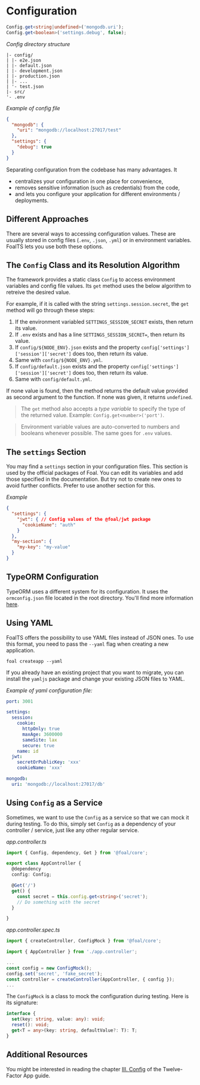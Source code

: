 # Configuration

```typescript
Config.get<string|undefined>('mongodb.uri');
Config.get<boolean>('settings.debug', false);
```

*Config directory structure*
```
|- config/
| |- e2e.json
| |- default.json
| |- development.json
| |- production.json
| |- ...
| '- test.json
|- src/
'- .env
```

*Example of config file*
```json
{
  "mongodb": {
    "uri": "mongodb://localhost:27017/test"
  },
  "settings": {
    "debug": true
  }
}
```

Separating configuration from the codebase has many advantages. It
- centralizes your configuration in one place for convenience,
- removes sensitive information (such as credentials) from the code,
- and lets you configure your application for different environments / deployments.

## Different Approaches

There are several ways to accessing configuration values. These are usually stored in config files (`.env`, `.json`, `.yml`) or in environment variables. FoalTS lets you use both these options.

## The `Config` Class and its Resolution Algorithm

The framework provides a static class `Config` to access environment variables and config file values. Its `get` method uses the below algorithm to retreive the desired value.

For example, if it is called with the string `settings.session.secret`, the `get` method will go through these steps:

1. If the environment variabled `SETTINGS_SESSION_SECRET` exists, then return its value.
1. If `.env` exists and has a line `SETTINGS_SESSION_SECRET=`, then return its value.
1. If `config/${NODE_ENV}.json` exists and the property `config['settings']['session']['secret']` does too, then return its value.
1. Same with `config/${NODE_ENV}.yml`.
1. If `config/default.json` exists and the property `config['settings']['session']['secret']` does too, then return its value.
1. Same with `config/default.yml`.

If none value is found, then the method returns the default value provided as second argument to the function. If none was given, it returns `undefined`.

> The `get` method also accepts a *type variable* to specify the type of the returned value. Example: `Config.get<number>('port')`.

> Environment variable values are auto-converted to numbers and booleans whenever possible. The same goes for `.env` values.

## The `settings` Section

You may find a `settings` section in your configuration files. This section is used by the official packages of Foal. You can edit its variables and add those specified in the documentation. But try not to create new ones to avoid further conflicts. Prefer to use another section for this.

*Example*
```json
{
  "settings": {
    "jwt": { // Config values of the @foal/jwt package
      "cookieName": "auth"
    }
  },
  "my-section": {
    "my-key": "my-value"
  }
}
```

## TypeORM Configuration

TypeORM uses a different system for its configuration. It uses the `ormconfig.json` file located in the root directory. You'll find more information [here](http://typeorm.io/#/using-ormconfig).

## Using YAML

FoalTS offers the possibility to use YAML files instead of JSON ones. To use this format, you need to pass the `--yaml` flag when creating a new application.

```
foal createapp --yaml
```

If you already have an existing project that you want to migrate, you can install the `yamljs` package and change your existing JSON files to YAML.

*Example of yaml configuration file:*
```yaml
port: 3001

settings:
  session:
    cookie:
      httpOnly: true
      maxAge: 3600000
      sameSite: lax
      secure: true
    name: id
  jwt:
    secretOrPublicKey: 'xxx'
    cookieName: 'xxx'

mongodb:
  uri: 'mongodb://localhost:27017/db'
```

## Using `Config` as a Service

Sometimes, we want to use the `Config` as a service so that we can mock it during testing. To do this, simply set `Config` as a dependency of your controller / service, just like any other regular service.

*app.controller.ts*
```TypeScript
import { Config, dependency, Get } from '@foal/core';

export class AppController {
  @dependency
  config: Config;

  @Get('/')
  get() {
    const secret = this.config.get<string>('secret');
    // Do something with the secret
  }

}
```

*app.controller.spec.ts*
```typescript
import { createController, ConfigMock } from '@foal/core';

import { AppController } from './app.controller';

...
const config = new ConfigMock();
config.set('secret', 'fake_secret');
const controller = createController(AppController, { config });
...

```

The `ConfigMock` is a class to mock the configuration during testing. Here is its signature:

```typescript
interface {
  set(key: string, value: any): void;
  reset(): void;
  get<T = any>(key: string, defaultValue?: T): T;
}
```

## Additional Resources

You might be interested in reading the chapter [III. Config](https://12factor.net/config) of the Twelve-Factor App guide.
